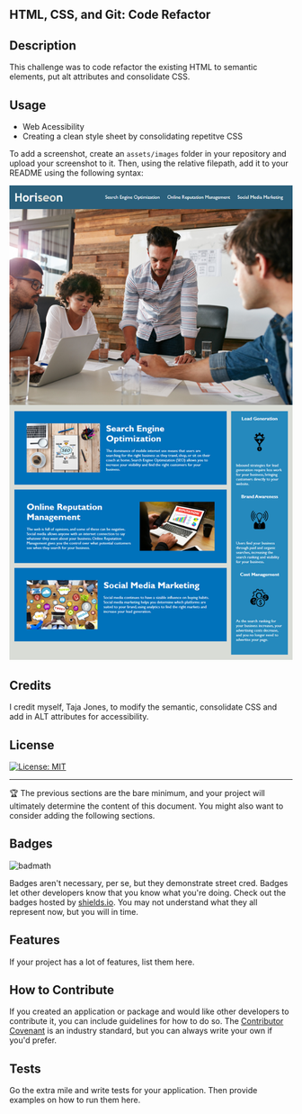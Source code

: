 ## HTML, CSS, and Git: Code Refactor

## Description
This challenge was to code refactor the existing HTML to semantic elements, put alt attributes and consolidate CSS.


## Usage

- Web Acessibility 
- Creating a clean style sheet by consolidating repetitve CSS


To add a screenshot, create an `assets/images` folder in your repository and upload your screenshot to it. Then, using the relative filepath, add it to your README using the following syntax:

   ![mockup](./assets/images/01-html-css-git-homework-demo.png)

## Credits

I credit myself, Taja Jones,  to modify the semantic, consolidate CSS and add in ALT attributes for accessibility.

## License

[![License: MIT](https://img.shields.io/badge/License-MIT-yellow.svg)](https://opensource.org/licenses/MIT)


---

🏆 The previous sections are the bare minimum, and your project will ultimately determine the content of this document. You might also want to consider adding the following sections.

## Badges

![badmath](https://img.shields.io/github/languages/top/lernantino/badmath)

Badges aren't necessary, per se, but they demonstrate street cred. Badges let other developers know that you know what you're doing. Check out the badges hosted by [shields.io](https://shields.io/). You may not understand what they all represent now, but you will in time.

## Features

If your project has a lot of features, list them here.

## How to Contribute

If you created an application or package and would like other developers to contribute it, you can include guidelines for how to do so. The [Contributor Covenant](https://www.contributor-covenant.org/) is an industry standard, but you can always write your own if you'd prefer.

## Tests

Go the extra mile and write tests for your application. Then provide examples on how to run them here.